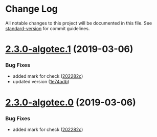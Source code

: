 # Change Log

All notable changes to this project will be documented in this file. See [standard-version](https://github.com/conventional-changelog/standard-version) for commit guidelines.

<a name="2.3.0-algotec.1"></a>
# [2.3.0-algotec.1](https://github.com/gund/ng-dynamic-component/compare/v2.3.0...v2.3.0-algotec.1) (2019-03-06)


### Bug Fixes

* added mark for check ([202282c](https://github.com/gund/ng-dynamic-component/commit/202282c))
* updated version ([1e74adb](https://github.com/gund/ng-dynamic-component/commit/1e74adb))



<a name="2.3.0-algotec.0"></a>
# [2.3.0-algotec.0](https://github.com/gund/ng-dynamic-component/compare/v2.3.0...v2.3.0-algotec.0) (2019-03-06)


### Bug Fixes

* added mark for check ([202282c](https://github.com/gund/ng-dynamic-component/commit/202282c))

